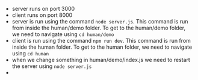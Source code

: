 - server runs on port 3000
- client runs on port 8000
- server is run using the command `node server.js`. This command is run from inside the human/demo folder. To get to the human/demo folder, we need to navigate using `cd human/demo`
- client is run using the command `npm run dev`. This command is run from inside the human folder. To get to the human folder, we need to navigate using `cd human`
- when we change something in human/demo/index.js we need to restart the server using `node server.js`
- 